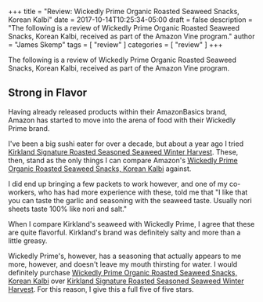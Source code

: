 +++
title = "Review: Wickedly Prime Organic Roasted Seaweed Snacks, Korean Kalbi"
date = 2017-10-14T10:25:34-05:00
draft = false
description = "The following is a review of Wickedly Prime Organic Roasted Seaweed Snacks, Korean Kalbi, received as part of the Amazon Vine program."
author = "James Skemp"
tags = [ "review" ]
categories = [ "review" ]
+++

The following is a review of Wickedly Prime Organic Roasted Seaweed Snacks, Korean Kalbi, received as part of the Amazon Vine program.

## Strong in Flavor
Having already released products within their AmazonBasics brand, Amazon has started to move into the arena of food with their Wickedly Prime brand.

I've been a big sushi eater for over a decade, but about a year ago I tried [Kirkland Signature Roasted Seasoned Seaweed Winter Harvest][kirkland]. These, then, stand as the only things I can compare Amazon's [Wickedly Prime Organic Roasted Seaweed Snacks, Korean Kalbi][review] against.

I did end up bringing a few packets to work however, and one of my co-workers, who has had more experience with these, told me that "I like that you can taste the garlic and seasoning with the seaweed taste. Usually nori sheets taste 100% like nori and salt."

When I compare Kirkland's seaweed with Wickedly Prime, I agree that these are quite flavorful. Kirkland's brand was definitely salty and more than a little greasy.

Wickedly Prime's, however, has a seasoning that actually appears to me more, however, and doesn't leave my mouth thirsting for water. I would definitely purchase [Wickedly Prime Organic Roasted Seaweed Snacks, Korean Kalbi][review] over [Kirkland Signature Roasted Seasoned Seaweed Winter Harvest][kirkland]. For this reason, I give this a full five of five stars.

[review]: http://amzn.to/2z8DF9z
[kirkland]: http://amzn.to/2yLc5Da
